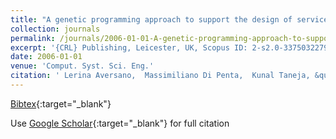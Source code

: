 ```yaml
---
title: "A genetic programming approach to support the design of service compositions"
collection: journals
permalink: /journals/2006-01-01-A-genetic-programming-approach-to-support-the-design-of-service-compositions
excerpt: '{CRL} Publishing, Leicester, UK, Scopus ID: 2-s2.0-33750322792, Cited by: 35'
date: 2006-01-01
venue: 'Comput. Syst. Sci. Eng.'
citation: ' Lerina Aversano,  Massimiliano Di Penta,  Kunal Taneja, &quot;A genetic programming approach to support the design of service compositions.&quot; Comput. Syst. Sci. Eng., 2006.'
---
```

[Bibtex](https://dblp.org/rec/bib/journals/csse/AversanoPT06){:target="_blank"}

Use [Google Scholar](https://scholar.google.com/scholar?q=A+genetic+programming+approach+to+support+the+design+of+service+compositions){:target="_blank"} for full citation